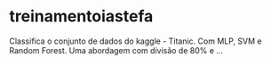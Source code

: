 # treinamentoiastefa
Classifica o conjunto de dados do kaggle - Titanic. Com MLP, SVM e Random Forest. Uma abordagem com divisão de 80% e …
